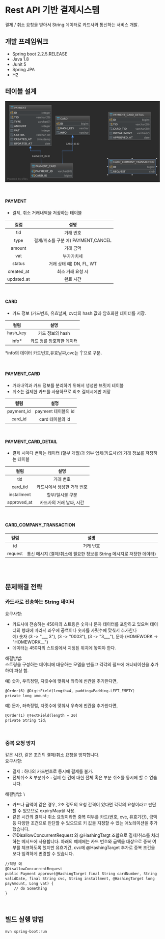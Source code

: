 # Rest API 기반 결제시스템
결제 / 취소 요청을 받아서 String 데이터로 카드사와 통신하는 서비스 개발.

## 개발 프레임워크
* Spring boot 2.2.5.RELEASE
* Java 1.8
* Junit 5
* Spring JPA
* H2

## 테이블 설계

![Image](db_diagram.png?raw=true)

<br>

#### PAYMENT 
* 결제, 취소 거래내역을 저장하는 테이블

| 컬럼 | 설명 | 
| :---: |     :---:     |
| tid   | 거래 번호    | 
| type    | 결제/취소를 구분 예) PAYMENT,CANCEL      |  
| amount    | 거래 금액      |  
| vat    | 부가가치세      |  
| status    |  거래 상태  예) DN, FL, WT     |  
| created_at    |  최소 거래 요청 시     |  
| updated_at    |  완료 시간 |  

<br>

#### CARD 
* 카드 정보 (카드번호, 유효날짜, cvc)의 hash 값과 암호화한 데이터를 저장.

| 컬럼 | 설명 | 
| :---: |     :---:     |
| hash_key   | 카드 정보의 hash     | 
| info*    | 카드 정를 암호화한 데이터    |
  
*info의 데이터 카드번호,유효날짜,cvc는 '|'으로 구분.

<br>

#### PAYMENT_CARD
* 거래내역과 카드 정보를 분리하기 위해서 생성한 브릿지 테이블
* 취소는 결제한 카드를 사용하므로 최초 결제시에만 저장

| 컬럼 | 설명 | 
| :---: |     :---:     |
| payment_id   | payment 테이블의 id    | 
| card_id    | card 테이블의 id    |

<br>

#### PAYMENT_CARD_DETAIL 
* 결제 시마다 변하는 데이터 (할부 개월)과 외부 업체(카드사)의 거래 정보를 저장하는 테이블

| 컬럼 | 설명 | 
| :---: |     :---:     |
| tid   | 거래 번호    | 
| card_tid    | 카드사에서 생성한 거래 번호      |  
| installment    | 할부/일시불 구분      |  
| approved_at    | 카드사의 거래 날짜, 시간      |  

<br>

#### CARD_COMPANY_TRANSACTION

| 컬럼 | 설명 | 
| :---: |     :---:     |
| id   | 거래 번호    | 
| request    | 통신 메시지 (결제/취소에 필요한 정보를 String 메시지로 저장한 데이터) |  

<br>
<br>


## 문제해결 전략
### 카드사로 전송하는 String 데이터
요구사항:
* 카드사에 전송하는 450자의 스트링은 숫자나 문자 데이터를 포함하고 있으며 데이터의 형태에 따라서 좌우에 공백이나 숫자를 자릿수에 맞춰서 추가한다  
 예) 숫자 (3 -> "___ 3"), (3 -> "0003"), (3 -> "3___"), 문자 (HOMEWORK -> "HOMEWORK__")
* 데이터는 450자의 스트링에서 지정된 위치에 놓여야 한다.    

해결방법: \
스트링을 구성하는 데이터에 대응하는 모델을 만들고 각각의 필드에 애너테이션을 추가하여 파싱 함. 

예) 숫자, 우측정렬, 자릿수에 맞춰서 좌측에 빈칸을 추가한다면,   
```
@Order(6) @DigitField(length=4, padding=Padding.LEFT_EMPTY) 
private long amount;
```

예) 문자, 좌측정렬, 자릿수에 맞춰서 우측에 빈칸을 추가한다면, 
```
@Order(1) @TextField(length = 20) 
private String tid;
```

<br>

### 중복 요청 방지
같은 시간, 같은 조건의 결제/취소 요청을 방지합니다. \
요구사항: 
* 결제 : 하나의 카드번호로 동시에 결제를 불가. 
* 전체취소 & 부분취소 : 결제 한 건에 대한 전체 혹은 부분 취소를 동시에 할 수 없습니다. 

해결방법: \
* 카드나 금액이 같은 경우, 2초 정도의 요청 간격이 있다면 각각의 요청이라고 판단 할 수 있으므로 expiryMap을 사용. 
* 같은 시간의 결제나 취소 요청이라면 중복 여부를 카드(번호, cvc, 유효기간), 금액 등 다양한 조건으로 판단할 수 있으므로 키 값을 지정할 수 있는 애노테이션을 추가 했습니다. 
* @DisallowConcurrentRequest 와 @HashingTargt 조합으로 결제/취소를 처리하는 메서드에 사용합니다. 
아래의 예제에는 카드 번호와 금액을 대상으로 중복 여부를 체크하도록 했지만 유효기간, cvc에 @HashingTarget 추가로 중복 조건을 보다 엄격하게 변경할 수 있습니다. 

```
//적용 예
@DisallowConcurrentRequest
public Payment approve(@HashingTarget final String cardNumber, String validDate, final String cvc, String installment, @HashingTarget long payAmount, Long vat) {
    // do Something    
}
```    
 
<br>
 

## 빌드 실행 방법 
```
mvn spring-boot:run
```



